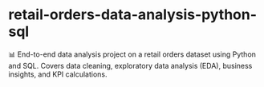 # retail-orders-data-analysis-python-sql
📊 End-to-end data analysis project on a retail orders dataset using Python and SQL. Covers data cleaning, exploratory data analysis (EDA), business insights, and KPI calculations.
